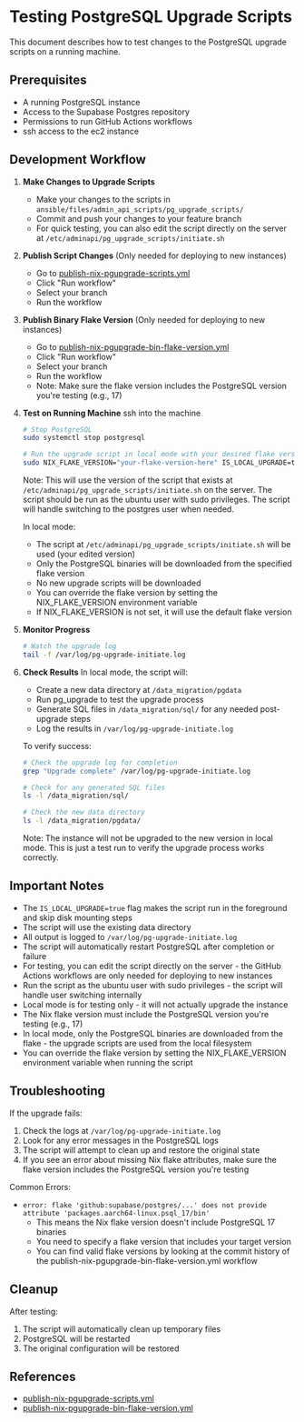 # Testing PostgreSQL Upgrade Scripts

This document describes how to test changes to the PostgreSQL upgrade scripts on a running machine.

## Prerequisites

- A running PostgreSQL instance
- Access to the Supabase Postgres repository
- Permissions to run GitHub Actions workflows
- ssh access to the ec2 instance

## Development Workflow

1. **Make Changes to Upgrade Scripts**
   - Make your changes to the scripts in `ansible/files/admin_api_scripts/pg_upgrade_scripts/`
   - Commit and push your changes to your feature branch
   - For quick testing, you can also edit the script directly on the server at `/etc/adminapi/pg_upgrade_scripts/initiate.sh`

2. **Publish Script Changes** (Only needed for deploying to new instances)
   - Go to [publish-nix-pgupgrade-scripts.yml](https://github.com/supabase/postgres/actions/workflows/publish-nix-pgupgrade-scripts.yml)
   - Click "Run workflow"
   - Select your branch
   - Run the workflow

3. **Publish Binary Flake Version** (Only needed for deploying to new instances)
   - Go to [publish-nix-pgupgrade-bin-flake-version.yml](https://github.com/supabase/postgres/actions/workflows/publish-nix-pgupgrade-bin-flake-version.yml)
   - Click "Run workflow"
   - Select your branch
   - Run the workflow
   - Note: Make sure the flake version includes the PostgreSQL version you're testing (e.g., 17)

4. **Test on Running Machine**
   ssh into the machine
   ```bash
   # Stop PostgreSQL
   sudo systemctl stop postgresql

   # Run the upgrade script in local mode with your desired flake version
   sudo NIX_FLAKE_VERSION="your-flake-version-here" IS_LOCAL_UPGRADE=true /etc/adminapi/pg_upgrade_scripts/initiate.sh 17
   ```
   Note: This will use the version of the script that exists at `/etc/adminapi/pg_upgrade_scripts/initiate.sh` on the server.
   The script should be run as the ubuntu user with sudo privileges. The script will handle switching to the postgres user when needed.
   
   In local mode:
   - The script at `/etc/adminapi/pg_upgrade_scripts/initiate.sh` will be used (your edited version)
   - Only the PostgreSQL binaries will be downloaded from the specified flake version
   - No new upgrade scripts will be downloaded
   - You can override the flake version by setting the NIX_FLAKE_VERSION environment variable
   - If NIX_FLAKE_VERSION is not set, it will use the default flake version

5. **Monitor Progress**
   ```bash
   # Watch the upgrade log
   tail -f /var/log/pg-upgrade-initiate.log
   ```

6. **Check Results**
   In local mode, the script will:
   - Create a new data directory at `/data_migration/pgdata`
   - Run pg_upgrade to test the upgrade process
   - Generate SQL files in `/data_migration/sql/` for any needed post-upgrade steps
   - Log the results in `/var/log/pg-upgrade-initiate.log`
   
   To verify success:
   ```bash
   # Check the upgrade log for completion
   grep "Upgrade complete" /var/log/pg-upgrade-initiate.log
   
   # Check for any generated SQL files
   ls -l /data_migration/sql/
   
   # Check the new data directory
   ls -l /data_migration/pgdata/
   ```
   
   Note: The instance will not be upgraded to the new version in local mode. This is just a test run to verify the upgrade process works correctly.

## Important Notes

- The `IS_LOCAL_UPGRADE=true` flag makes the script run in the foreground and skip disk mounting steps
- The script will use the existing data directory
- All output is logged to `/var/log/pg-upgrade-initiate.log`
- The script will automatically restart PostgreSQL after completion or failure
- For testing, you can edit the script directly on the server - the GitHub Actions workflows are only needed for deploying to new instances
- Run the script as the ubuntu user with sudo privileges - the script will handle user switching internally
- Local mode is for testing only - it will not actually upgrade the instance
- The Nix flake version must include the PostgreSQL version you're testing (e.g., 17)
- In local mode, only the PostgreSQL binaries are downloaded from the flake - the upgrade scripts are used from the local filesystem
- You can override the flake version by setting the NIX_FLAKE_VERSION environment variable when running the script

## Troubleshooting

If the upgrade fails:
1. Check the logs at `/var/log/pg-upgrade-initiate.log`
2. Look for any error messages in the PostgreSQL logs
3. The script will attempt to clean up and restore the original state
4. If you see an error about missing Nix flake attributes, make sure the flake version includes the PostgreSQL version you're testing

Common Errors:
- `error: flake 'github:supabase/postgres/...' does not provide attribute 'packages.aarch64-linux.psql_17/bin'`
  - This means the Nix flake version doesn't include PostgreSQL 17 binaries
  - You need to specify a flake version that includes your target version
  - You can find valid flake versions by looking at the commit history of the publish-nix-pgupgrade-bin-flake-version.yml workflow

## Cleanup

After testing:
1. The script will automatically clean up temporary files
2. PostgreSQL will be restarted
3. The original configuration will be restored

## References

- [publish-nix-pgupgrade-scripts.yml](https://github.com/supabase/postgres/actions/workflows/publish-nix-pgupgrade-scripts.yml)
- [publish-nix-pgupgrade-bin-flake-version.yml](https://github.com/supabase/postgres/actions/workflows/publish-nix-pgupgrade-bin-flake-version.yml) 